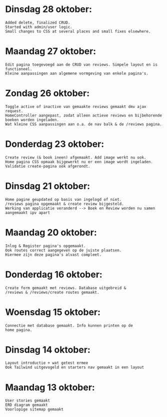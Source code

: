 # Dinsdag 28 oktober:
    Added delete, finalized CRUD.
    Started with admin/user logic.
    Small changes to CSS at several places and small fixes elsewhere.

# Maandag 27 oktober:
    Edit pagina toegevoegd aan de CRUD van reviews. Simpele layout en is functioneel.
    Kleine aanpassingen aan algemene vormgeving van enkele pagina's.

# Zondag 26 oktober:
    Toggle active of inactive van gemaakte reviews gemaakt dmv ajax request.
    HomeController aangepast, zodat alleen actieve reviews en bijbehorende boeken worden ingeladen.
    Wat kleine CSS aanpassingen aan o.a. de nav balk & de /reviews pagina.

# Donderdag 23 oktober:
    Create review (& book ineen) afgemaakt. Add image werkt nu ook.
    Home pagina CSS opmaak bijgewerkt nu er een image wordt ingeladen. 
    Validatie create-pagina ook afgerondt.

# Dinsdag 21 oktober:
    Home pagine geupdated op basis van ingelogd of niet.
    /reviews pagina opgemaakt & create review bijgesteld.
    Werking van applicatie veranderd --> Boek en Review worden nu samen aangemaakt ipv apart

# Maandag 20 oktober:
    Inlog & Register pagina's opgemaakt. 
    Ook routes correct aangegeven op de juiste plaatsen.
    Hiermee zijn deze pagina's alvast compleet.

# Donderdag 16 oktober:
    Create form gemaakt met reviews. Database uitgebreid & 
    /reviews & /reviews/create routes gemaakt.

# Woensdag 15 oktober:
    Connectie met database gemaakt. Info kunnen printen op de
    home pagina.

# Dinsdag 14 oktober:
    Layout introductie + wat getest ermee
    Ook Tailwind uitgevogeld en starters nav gemaakt in een layout

# Maandag 13 oktober:
    User stories gemaakt
    ERD diagram gemaakt
    Voorlopige sitemap gemaakt
